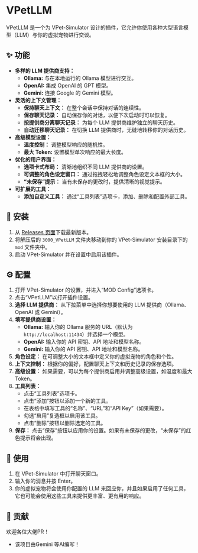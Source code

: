 # VPetLLM

VPetLLM 是一个为 VPet-Simulator 设计的插件，它允许你使用各种大型语言模型（LLM）与你的虚拟宠物进行交谈。

## ✨ 功能

- **多样的 LLM 提供商支持：**
  - **Ollama:** 与在本地运行的 Ollama 模型进行交互。
  - **OpenAI:** 集成 OpenAI 的 GPT 模型。
  - **Gemini:** 连接 Google 的 Gemini 模型。
- **灵活的上下文管理：**
  - **保持聊天上下文：** 在整个会话中保持对话的连续性。
  - **保存聊天记录：** 自动保存你的对话，以便下次启动时可以恢复。
  - **按提供商分离聊天记录：** 为每个 LLM 提供商维护独立的聊天历史。
  - **自动迁移聊天记录：** 在切换 LLM 提供商时，无缝地转移你的对话历史。
- **高级模型设置：**
  - **温度控制：** 调整模型响应的随机性。
  - **最大 Token:** 设置模型单次响应的最大长度。
- **优化的用户界面：**
  - **选项卡式布局：** 清晰地组织不同 LLM 提供商的设置。
  - **可调整的角色设定窗口：** 通过拖拽轻松地调整角色设定文本框的大小。
  - **“未保存”提示：** 当有未保存的更改时，提供清晰的视觉提示。
- **可扩展的工具：**
  - **添加自定义工具：** 通过“工具列表”选项卡，添加、删除和配置外部工具。

## 🚀 安装

1. 从 [Releases 页面](https://github.com/ycxom/VPetLLM/releases)下载最新版本。
2. 将解压后的 `3000_VPetLLM` 文件夹移动到你的 VPet-Simulator 安装目录下的 `mod` 文件夹中。
3. 启动 VPet-Simulator 并在设置中启用该插件。

## ⚙️ 配置

1. 打开 VPet-Simulator 的设置，并进入“MOD Config”选项卡。
2. 点击“VPetLLM”以打开插件设置。
3. **选择 LLM 提供商：** 从下拉菜单中选择你想要使用的 LLM 提供商（Ollama、OpenAI 或 Gemini）。
4. **填写提供商设置：**
   - **Ollama:** 输入你的 Ollama 服务的 URL（默认为 `http://localhost:11434`）并选择一个模型。
   - **OpenAI:** 输入你的 API 密钥、API 地址和模型名称。
   - **Gemini:** 输入你的 API 密钥、API 地址和模型名称。
5. **角色设定：** 在可调整大小的文本框中定义你的虚拟宠物的角色和个性。
6. **上下文控制：** 根据你的偏好，配置聊天上下文和历史记录的保存选项。
7. **高级设置：** 如果需要，可以为每个提供商启用并调整高级设置，如温度和最大 Token。
8. **工具列表：**
   - 点击“工具列表”选项卡。
   - 点击“添加”按钮以添加一个新的工具。
   - 在表格中填写工具的“名称”、“URL”和“API Key”（如果需要）。
   - 勾选“启用”复选框以启用该工具。
   - 点击“删除”按钮以删除选定的工具。
9. **保存：** 点击“保存”按钮以应用你的设置。如果有未保存的更改，“未保存”的红色提示将会出现。

## 💬 使用

1. 在 VPet-Simulator 中打开聊天窗口。
2. 输入你的消息并按 Enter。
3. 你的虚拟宠物将会使用你配置的 LLM 来回应你，并且如果启用了任何工具，它也可能会使用这些工具来提供更丰富、更有用的响应。

## 🤝 贡献

欢迎各位大佬PR！

- 该项目由Gemini 等AI编写！